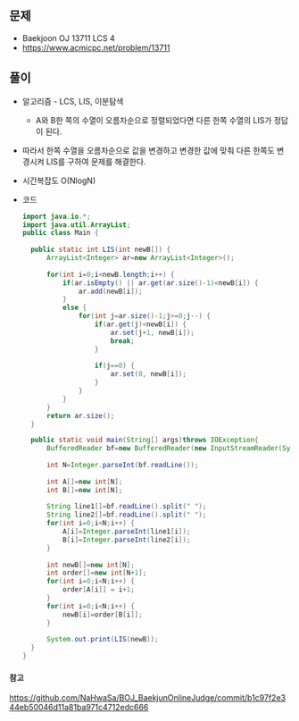 문제
-----

+ Baekjoon OJ 13711 LCS 4
+ https://www.acmicpc.net/problem/13711

풀이 
------

+ 알고리즘 - LCS, LIS, 이분탐색

  - A와 B한 쪽의 수열이 오름차순으로 정렬되었다면 다른 한쪽 수열의 LIS가 정답이 된다.
- 따라서 한쪽 수열을 오름차순으로 값을 변경하고 변경한 값에 맞춰 다른 한쪽도 변경시켜 LIS를 구하여 문제를 해결한다.



+ 시간복잡도 O(NlogN)



+ 코드

  ``` java
  import java.io.*;
  import java.util.ArrayList;
  public class Main {
  	
  	public static int LIS(int newB[]) {
  		ArrayList<Integer> ar=new ArrayList<Integer>();
  		
  		for(int i=0;i<newB.length;i++) {
  			if(ar.isEmpty() || ar.get(ar.size()-1)<newB[i]) {
  				ar.add(newB[i]);
  			}
  			else {
  				for(int j=ar.size()-1;j>=0;j--) {
  					if(ar.get(j)<newB[i]) {
  						ar.set(j+1, newB[i]);
  						break;
  					}
  					
  					if(j==0) {
  						ar.set(0, newB[i]);
  					}
  				}
  			}
  		}
  		return ar.size();
  	}
  
  	public static void main(String[] args)throws IOException{
  		BufferedReader bf=new BufferedReader(new InputStreamReader(System.in));
  		
  		int N=Integer.parseInt(bf.readLine());
  		
  		int A[]=new int[N];
  		int B[]=new int[N];
  		
  		String line1[]=bf.readLine().split(" ");
  		String line2[]=bf.readLine().split(" ");
  		for(int i=0;i<N;i++) {
  			A[i]=Integer.parseInt(line1[i]);
  			B[i]=Integer.parseInt(line2[i]);
  		}
  		
  		int newB[]=new int[N];
  		int order[]=new int[N+1];
  		for(int i=0;i<N;i++) {
  			order[A[i]] = i+1;
  		}
  		for(int i=0;i<N;i++) {
  			newB[i]=order[B[i]];
  		}
  		
  		System.out.print(LIS(newB));
  	}
  }
  
  ```



#### 참고

https://github.com/NaHwaSa/BOJ_BaekjunOnlineJudge/commit/b1c97f2e344eb50046d11a81ba971c4712edc666

